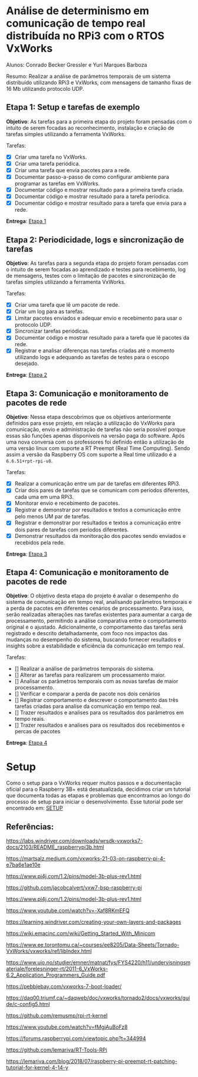 # Análise de determinismo em comunicação de tempo real distribuída no RPi3 com o RTOS VxWorks
Alunos: Conrado Becker Gressler e Yuri Marques Barboza


Resumo: Realizar a análise de parâmetros temporais de um sistema distribuído utilizando RPi3 e VxWorks, com mensagens de tamanho fixas de 16 Mb utilizando protocolo UDP.

## Etapa 1: Setup e tarefas de exemplo

**Objetivo**: As tarefas para a primeira etapa do projeto foram pensadas com o intuito de serem focadas ao reconhecimento, instalação e criação de tarefas simples utilizando a ferramenta VxWorks.


Tarefas:

- [x] Criar uma tarefa no VxWorks.
- [x] Criar uma tarefa periódica.
- [x] Criar uma tarefa que envia pacotes para a rede.
- [x] Documentar passo-a-passo de como configurar ambiente para programar as tarefas em VxWorks.
- [x] Documentar código e mostrar resultado para a primeira tarefa criada.
- [x] Documentar código e mostrar resultado para a tarefa períodica.
- [x] Documentar código e mostrar resultado para a tarefa que envia para a rede.

**Entrega**: [Etapa 1](/etapa_1/)

## Etapa 2: Periodicidade, logs e sincronização de tarefas

**Objetivo**: As tarefas para a segunda etapa do projeto foram pensadas com o intuito de serem focadas ao aprendizado e testes para recebimento, log de mensagens, testes com o limitação de pacotes e sincronização de tarefas simples utilizando a ferramenta VxWorks.


Tarefas:

- [x] Criar uma tarefa que lê um pacote de rede.
- [x] Criar um log para as tarefas.
- [x] Limitar pacotes enviados e adequar envio e recebimento para usar o protocolo UDP.
- [x] Sincronizar tarefas periódicas.
- [x] Documentar código e mostrar resultado para a tarefa que lê pacotes da rede.
- [x] Registrar e analisar diferenças nas tarefas criadas até o momento utilizando logs e adequando as tarefas de testes para o escopo desejado.

**Entrega**: [Etapa 2](/etapa_2/)

## Etapa 3: Comunicação e monitoramento de pacotes de rede

**Objetivo**: Nessa etapa descobrimos que os objetivos anteriormente definidos para esse projeto, em relação a utilização do VxWorks para comunicação, envio e administração de tarefas não seria possível porque essas são funções apenas dísponiveis na versão paga do software. Após uma nova conversa com os professores foi definido então a utilização de uma versão linux com suporte a RT Preempt (Real Time Computing). Sendo assim a versão da Raspberry OS com suporte a Real time utilizado é a `6.6.51+rpt-rpi-v8`.


Tarefas:

- [x] Realizar a comunicação entre um par de tarefas em diferentes RPi3.
- [x] Criar dois pares de tarefas que se comunicam com períodos diferentes, cada uma em uma RPi3.
- [x] Monitorar envio e recebimento de pacotes.
- [x] Registrar e demonstrar por resultados e textos a comunicação entre pelo menos UM par de tarefas.
- [x] Registrar e demonstrar por resultados e textos a comunicação entre dois pares de tarefas com períodos diferentes.
- [x] Demonstrar resultados da monitoração dos pacotes sendo enviados e recebidos pela rede.

**Entrega**: [Etapa 3](/etapa_3/)

## Etapa 4: Comunicação e monitoramento de pacotes de rede

**Objetivo**: O objetivo desta etapa do projeto é avaliar o desempenho do sistema de comunicação em tempo real, analisando parâmetros temporais e a perda de pacotes em diferentes cenários de processamento. Para isso, serão realizadas alterações nas tarefas existentes para aumentar a carga de processamento, permitindo a análise comparativa entre o comportamento original e o ajustado. Adicionalmente, o comportamento das tarefas será registrado e descrito detalhadamente, com foco nos impactos das mudanças no desempenho do sistema, buscando fornecer resultados e insights sobre a estabilidade e eficiência da comunicação em tempo real.


Tarefas:

- [] Realizar a análise de parâmetros temporais do sistema.
- [] Alterar as tarefas para realizarem um processamento maior.
- [] Analisar os parâmetros temporais com as novas tarefas de maior processamento.
- [] Verificar e comparar a perda de pacote nos dois cenários
- [] Registrar comportamento e descrever o comportamento das três tarefas criadas para analise da comunicação em tempo real.
- [] Trazer resultados e analises para os resultados dos parâmetros em tempo reais.
- [] Trazer resultados e analises para os resultados dos recebimentos e percas de pacotes

**Entrega**: [Etapa 4](/etapa_34)

# Setup

Como o setup para o VxWorks requer muitos passos e a documentação oficial para o Raspberry 3B+ está desatualizada, decidimos criar um tutorial que documenta todas as etapas e problemas que encontramos ao longo do processo de setup para iniciar o desenvolvimento. Esse tutorial pode ser encontrado em: [SETUP](/SETUP.md)

## Referências:
https://labs.windriver.com/downloads/wrsdk-vxworks7-docs/2103/README_raspberrypi3b.html

https://martsalz.medium.com/vxworks-21-03-on-raspberry-pi-4-e7ba6e1ae10e

https://www.pi4j.com/1.2/pins/model-3b-plus-rev1.html

https://github.com/jacobcalvert/vxw7-bsp-raspberry-pi

https://www.pi4j.com/1.2/pins/model-3b-plus-rev1.html

https://www.youtube.com/watch?v=-Xaf8RKmEFQ

https://learning.windriver.com/creating-your-own-layers-and-packages

https://wiki.emacinc.com/wiki/Getting_Started_With_Minicom

https://www.ee.torontomu.ca/~courses/ee8205/Data-Sheets/Tornado-VxWorks/vxworks/ref/libIndex.html

https://www.uio.no/studier/emner/matnat/fys/FYS4220/h11/undervisningsmateriale/forelesninger-rt/2011-6_VxWorks-6.2_Application_Programmers_Guide.pdf

https://pebblebay.com/vxworks-7-boot-loader/

https://daq00.triumf.ca/~daqweb/doc/vxworks/tornado2/docs/vxworks/guide/c-config5.html

https://github.com/remusmp/rpi-rt-kernel

https://www.youtube.com/watch?v=fMgjAuBoFz8

https://forums.raspberrypi.com/viewtopic.php?t=344994

https://github.com/lemariva/RT-Tools-RPi

https://lemariva.com/blog/2018/07/raspberry-pi-preempt-rt-patching-tutorial-for-kernel-4-14-y
